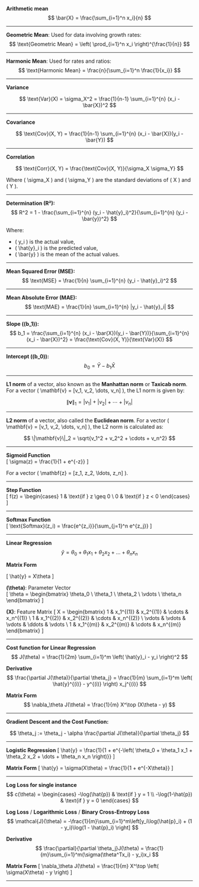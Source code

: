 **Arithmetic mean**
   $$
   \bar{X} = \frac{\sum_{i=1}^n x_i}{n}
   $$

---

**Geometric Mean**: Used for data involving growth rates:
   $$
   \text{Geometric Mean} = \left( \prod_{i=1}^n x_i \right)^{\frac{1}{n}}
   $$

---

**Harmonic Mean**: Used for rates and ratios:
   $$
   \text{Harmonic Mean} = \frac{n}{\sum_{i=1}^n \frac{1}{x_i}}
   $$

---

**Variance**

$$
\text{Var}(X) = \sigma_X^2 = \frac{1}{n-1} \sum_{i=1}^{n} (x_i - \bar{X})^2 
$$

---

**Covariance**

$$
\text{Cov}(X, Y) = \frac{1}{n-1} \sum_{i=1}^{n} (x_i - \bar{X})(y_i - \bar{Y})
$$

---

**Correlation**

$$
\text{Corr}(X, Y) = \frac{\text{Cov}(X, Y)}{\sigma_X \sigma_Y}
$$

Where \( \sigma_X \) and \( \sigma_Y \) are the standard deviations of \( X \) and \( Y \).

---

**Determination (R²):**
   $$
   R^2 = 1 - \frac{\sum_{i=1}^{n} (y_i - \hat{y}_i)^2}{\sum_{i=1}^{n} (y_i - \bar{y})^2}
   $$

Where:

- \( y_i \) is the actual value,
- \( \hat{y}\_i \) is the predicted value,
- \( \bar{y} \) is the mean of the actual values.

---

**Mean Squared Error (MSE):**
   $$
   \text{MSE} = \frac{1}{n} \sum_{i=1}^{n} (y_i - \hat{y}_i)^2
   $$

---

**Mean Absolute Error (MAE):**
   $$
   \text{MAE} = \frac{1}{n} \sum_{i=1}^{n} |y_i - \hat{y}_i|
   $$

---

**Slope (\(b_1\)):**
$$
b_1 = \frac{\sum_{i=1}^{n} (x_i - \bar{X})(y_i - \bar{Y})}{\sum_{i=1}^{n} (x_i - \bar{X})^2} = \frac{\text{Cov}(X, Y)}{\text{Var}(X)}
$$

---

**Intercept (\(b_0\)):**
$$
b_0 = \bar{Y} - b_1 \bar{X}
$$

---

**L1 norm** of a vector, also known as the **Manhattan norm** or **Taxicab norm**.
For a vector \( \mathbf{v} = [v_1, v_2, \dots, v_n] \), the L1 norm is given by:

$$
\|\mathbf{v}\|_1 = |v_1| + |v_2| + \cdots + |v_n|
$$

---

**L2 norm** of a vector, also called the **Euclidean norm**.
For a vector \( \mathbf{v} = [v_1, v_2, \dots, v_n] \), the L2 norm is calculated as:

$$
\|\mathbf{v}\|_2 = \sqrt{v_1^2 + v_2^2 + \cdots + v_n^2}
$$

---

**Sigmoid Function**  
\[
\sigma(z) = \frac{1}{1 + e^{-z}}
\]

For a vector \( \mathbf{z} = [z_1, z_2, \ldots, z_n] \).

---

**Step Function**  
\[
f(z) =
\begin{cases} 
1 & \text{if } z \geq 0 \\
0 & \text{if } z < 0
\end{cases}
\]

---

**Softmax Function**  
\[
\text{Softmax}(z_i) = \frac{e^{z_i}}{\sum_{j=1}^n e^{z_j}}
\]

---

**Linear Regression**
$$
\hat{y} = \theta_0 + \theta_1x_1 + \theta_2x_2 + \dots + \theta_nx_n
$$


**Matrix Form**  

\[
\hat{y} = X\theta
\]

**\(\theta\)**: Parameter Vector  
\[
\theta =
\begin{bmatrix}
\theta_0 \\
\theta_1 \\
\theta_2 \\
\vdots \\
\theta_n
\end{bmatrix}
\]  

**\(X\)**: Feature Matrix
\[
X =
\begin{bmatrix}
1 & x_1^{(1)} & x_2^{(1)} & \cdots & x_n^{(1)} \\
1 & x_1^{(2)} & x_2^{(2)} & \cdots & x_n^{(2)} \\
\vdots & \vdots & \vdots & \ddots & \vdots \\
1 & x_1^{(m)} & x_2^{(m)} & \cdots & x_n^{(m)}
\end{bmatrix}
\]  

---
**Cost function for Linear Regression**
$$
J(\theta) = \frac{1}{2m} \sum_{i=1}^m \left( \hat{y}_i - y_i \right)^2
$$


**Derivative**
$$
\frac{\partial J(\theta)}{\partial \theta_j} = \frac{1}{m} \sum_{i=1}^m \left( \hat{y}^{(i)} - y^{(i)} \right) x_j^{(i)}
$$

**Matrix Form**
$$
\nabla_\theta J(\theta) = \frac{1}{m} X^\top (X\theta - y)
$$

---
**Gradient Descent and the Cost Function:**

$$
\theta_j := \theta_j - \alpha \frac{\partial J(\theta)}{\partial \theta_j}
$$

---

**Logistic Regression**
\[
\hat{y} = \frac{1}{1 + e^{-\left( \theta_0 + \theta_1 x_1 + \theta_2 x_2 + \dots + \theta_n x_n \right)}}
\]

**Matrix Form**
\[
\hat{y} = \sigma(X\theta) = \frac{1}{1 + e^{-X\theta}}
\]  

---

**Log Loss for single instance**
$$
c(\theta) = \begin{cases} 
-\log(\hat{p}) & \text{if } y = 1 \\
-\log(1-\hat{p}) & \text{if } y = 0 
\end{cases}
$$


**Log Loss** / **Logarithmic Loss** / **Binary Cross-Entropy Loss**
$$
\mathcal{J}(\theta) = -\frac{1}{m}\sum_{i=1}^m\left[y_i\log(\hat{p}_i) + (1 - y_i)\log(1 - \hat{p}_i) \right]
$$

**Derivative**
$$
\frac{\partial}{\partial \theta_j}J(\theta) = \frac{1}{m}\sum_{i=1}^m(\sigma(\theta^Tx_i) - y_i)x_i
$$

**Matrix Form**
\[
\nabla_\theta J(\theta) = \frac{1}{m} X^\top \left( \sigma(X\theta) - y \right)
\]

---



